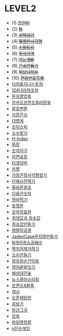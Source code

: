 # LEVEL2
* (1) ~~[프린터](https://programmers.co.kr/learn/courses/30/lessons/42587)~~
* (2) ~~[탑](https://github.com/kHeNoTbB/Algorithm/blob/master/programmers/level2/%ED%83%91.java)~~
* (3) ~~[쇠막대기]()~~
* (4) ~~[멀쩡한사각형](https://github.com/kHeNoTbB/Algorithm/blob/master/programmers/level2/%EB%A9%80%EC%A9%A1%ED%95%9C%EC%82%AC%EA%B0%81%ED%98%95.java)~~
* (5) ~~[스킬트리](https://github.com/kHeNoTbB/Algorithm/blob/master/programmers/level2/%EC%8A%A4%ED%82%AC%ED%8A%B8%EB%A6%AC.java)~~
* (6) ~~[주식가격](https://github.com/kHeNoTbB/Algorithm/blob/master/programmers/level2/%EC%A3%BC%EC%8B%9D%EA%B0%80%EA%B2%A9.java)~~
* (7) ~~[기능개발](https://github.com/kHeNoTbB/Algorithm/blob/master/programmers/level2/%EA%B8%B0%EB%8A%A5%EA%B0%9C%EB%B0%9C.java)~~
* (8) ~~[큰수만들기]()~~
* (9) ~~[피보나치수]()~~
* (10) ~~[전화번호목록]()~~
* [다리를지나는트럭]()
* [124나라의숫자]()
* [문자열압축]()
* [카카오프렌즈컬러링북]()
* [괄호변환]()
* [가장큰수]()
* [더맵게]()
* [조이스틱]()
* [소수찾기]()
* [H-Index]()
* [위장]()
* [숫자야구]()
* [라면공장]()
* [타겟넘버]()
* [카펫]()
* [가장큰정사각형찾기]()
* [단체사진찍기]()
* [올바른괄호]()
* [다음큰숫자]()
* [땅따먹기]()
* [포켓몬]()
* [숫자의표현]()
* [최댓값과 최솟값]()
* [최솟값만들기]()
* [행렬의곱셈]()
* [JadenCase문자열만들기]()
* [N개의최소공배수]()
* [짝지어제거하기]()
* [소수만들기]()
* [점프와순간이동]()
* [영어끝말잇기]()
* [예상대진표]()
* [뉴스클러스터링]()
* [프렌즈4블록]()
* [캐시]()
* [오픈채팅방]()
* [후보기]()
* [방금그곡]()
* [압축]()
* [파일명정렬]()
* [n진수게임]()

